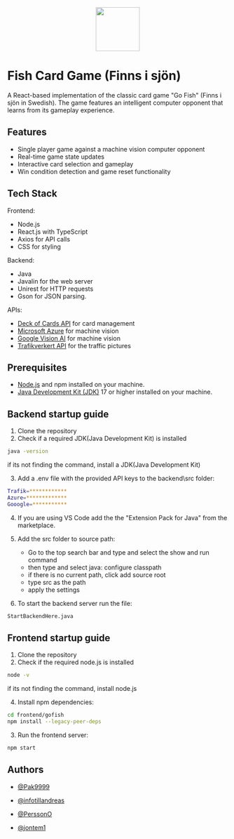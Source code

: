 
<div align="center">
  <img src="https://imgur.com/Y1mR36p.png" width="100" height="100">
</div>

# Fish Card Game (Finns i sjön)

A React-based implementation of the classic card game "Go Fish" (Finns i sjön in Swedish). The game features an intelligent computer opponent that learns from its gameplay experience.

## Features

- Single player game against a machine vision computer opponent
- Real-time game state updates
- Interactive card selection and gameplay
- Win condition detection and game reset functionality

## Tech Stack

Frontend:
- Node.js 
- React.js with TypeScript
- Axios for API calls
- CSS for styling
  
Backend:
- Java
- Javalin for the web server
- Unirest for HTTP requests
- Gson for JSON parsing.

APIs:
- [Deck of Cards API](https://deckofcardsapi.com/) for card management
- [Microsoft Azure](https://azure.microsoft.com) for machine vision
- [Google Vision AI](https://cloud.google.com/vision) for machine vision
- [Trafikverkert API](https://data.trafikverket.se/home) for the traffic pictures

## Prerequisites

- [Node.js](https://nodejs.org/en) and npm installed on your machine.
- [Java Development Kit (JDK)](https://learn.microsoft.com/en-us/java/openjdk/download#openjdk-21) 17 or higher installed on your machine.

## Backend startup guide

1. Clone the repository
2. Check if a required JDK(Java Development Kit) is installed
 ```sh
java -version
```
if its not finding the command, install a JDK(Java Development Kit) 

3. Add a .env file with the provided API keys to the backend\src folder:
```sh
Trafik=************
Azure=*************
Gooogle=***********
```
4. If you are using VS Code add the the "Extension Pack for Java" from the marketplace.

5. Add the src folder to source path:
   - Go to the top search bar and type and select the show and run command
   - then type and select java: configure classpath
   - if there is no current path, click add source root
   - type src as the path
   - apply the settings
   
7. To start the backend server run the file:
```sh
StartBackendHere.java
```

## Frontend startup guide

1. Clone the repository
2. Check if the required node.js is installed
 ```sh
node -v
```
if its not finding the command, install node.js

4. Install npm dependencies:
```sh
cd frontend/gofish
npm install --legacy-peer-deps
```
3. Run the frontend server:
```sh
npm start
```

## Authors

- [@Pak9999](https://www.github.com/pak9999)

- [@infotillandreas](https://www.github.com/infotillandreas)

- [@PerssonO](https://github.com/PerssonO)
 
- [@jontem1](https://www.github.com/jontem1)
